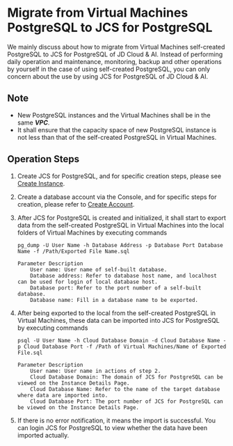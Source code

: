 # Migrate from Virtual Machines PostgreSQL to JCS for PostgreSQL
We mainly discuss about how to migrate from Virtual Machines self-created PostgreSQL to JCS for PostgreSQL of JD Cloud & AI. Instead of performing daily operation and maintenance, monitoring, backup and other operations by yourself in the case of using self-created PostgreSQL, you can only concern about the use by using JCS for PostgreSQL of JD Cloud & AI.

## Note
* New PostgreSQL instances and the Virtual Machines shall be in the same ***VPC***.
* It shall ensure that the capacity space of new PostgreSQL instance is not less than that of the self-created PostgreSQL in Virtual Machines.

## Operation Steps
1. Create JCS for PostgreSQL, and for specific creation steps, please see [Create Instance](../../../Operation-Guide/Instance/Create-Instance.md).
2. Create a database account via the Console, and for specific steps for creation, please refer to [Create Account](../../../Operation-Guide/Account/Create-Account/PostgreSQL-Create-Account.md).
3. After JCS for PostgreSQL is created and initialized, it shall start to export data from the self-created PostgreSQL in Virtual Machines into the local folders of Virtual Machines by executing commands

    ```
    pg_dump -U User Name -h Database Address -p Database Port Database Name -f /Path/Exported File Name.sql

    Parameter Description
        User name: User name of self-built database.
        Database address: Refer to database host name, and localhost can be used for login of local database host.
        Database port: Refer to the port number of a self-built database.
        Database name: Fill in a database name to be exported.
    ```

4. After being exported to the local from the self-created PostgreSQL in Virtual Machines, these data can be imported into JCS for PostgreSQL by executing commands

    ```
    psql -U User Name -h Cloud Database Domain -d Cloud Database Name -p Cloud Database Port -f /Path of Virtual Machines/Name of Exported File.sql

    Parameter Description
        User name: User name in actions of step 2.
        Cloud Database Domain: The domain of JCS for PostgreSQL can be viewed on the Instance Details Page.
        Cloud Database Name: Refer to the name of the target database where data are imported into.
        Cloud Database Port: The port number of JCS for PostgreSQL can be viewed on the Instance Details Page.
    ```
5. If there is no error notification, it means the import is successful. You can login JCS for PostgreSQL to view whether the data have been imported actually.
